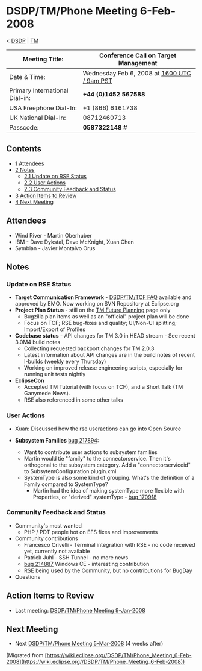 

DSDP/TM/Phone Meeting 6-Feb-2008
================================

< [DSDP](https://wiki.eclipse.org/DSDP "DSDP")‎ | [TM](./TM "DSDP/TM")

| Meeting Title: | **Conference Call on Target Management** |
| --- | --- |
| Date & Time: | Wednesday Feb 6, 2008 at [1600 UTC / 9am PST](http://www.timeanddate.com/worldclock/fixedtime.html?month=2&day=6&year=2008&hour=16&min=00&sec=0&p1=0) |
| Primary International Dial-in: | **+44 (0)1452 567588** |
| USA Freephone Dial-In: | +1 (866) 6161738 |
| UK National Dial-In: | 08712460713 |
| Passcode: | **0587322148 #** |

Contents
--------

*   [1 Attendees](#Attendees)
*   [2 Notes](#Notes)
    *   [2.1 Update on RSE Status](#Update-on-RSE-Status)
    *   [2.2 User Actions](#User-Actions)
    *   [2.3 Community Feedback and Status](#Community-Feedback-and-Status)
*   [3 Action Items to Review](#Action-Items-to-Review)
*   [4 Next Meeting](#Next-Meeting)

Attendees
---------

*   Wind River - Martin Oberhuber
*   IBM - Dave Dykstal, Dave McKnight, Xuan Chen
*   Symbian - Javier Montalvo Orus

Notes
-----

### Update on RSE Status

*   **Target Communication Framework** \- [DSDP/TM/TCF FAQ](https://wiki.eclipse.org/TCF "DSDP/TM/TCF FAQ") available and approved by EMO. Now working on SVN Repository at Eclipse.org
*   **Project Plan Status** \- still on the [TM Future Planning](./TM_Future_Planning "TM Future Planning") page only
    *   Bugzilla plan items as well as an "official" project plan will be done
    *   Focus on TCF; RSE bug-fixes and quality; UI/Non-UI splitting; Import/Export of Profiles
*   **Codebase status** \- API changes for TM 3.0 in HEAD stream - See recent 3.0M4 build notes
    *   Collecting requested backport changes for TM 2.0.3
    *   Latest information about API changes are in the build notes of recent I-builds (weekly every Thursday)
    *   Working on improved release engineering scripts, especially for running unit tests nightly
*   **EclipseCon**
    *   Accepted TM Tutorial (with focus on TCF), and a Short Talk (TM Ganymede News).
    *   RSE also referenced in some other talks

### User Actions

*   Xuan: Discussed how the rse useractions can go into Open Source

*   **Subsystem Families** [bug 217894](https://bugs.eclipse.org/bugs/show_bug.cgi?id=217894):
    *   Want to contribute user actions to subsystem families
    *   Martin would tie "family" to the connectorservice. Then it's orthogonal to the subsystem category. Add a "connectorserviceid" to SubsytemConfiguration plugin.xml
    *   SystemType is also some kind of grouping. What's the definition of a Family compared to SystemType?
        *   Martin had the idea of making systemType more flexible with Properties, or "derived" systemType - [bug 170918](https://bugs.eclipse.org/bugs/show_bug.cgi?id=170918)

### Community Feedback and Status

*   Community's most wanted
    *   PHP / PDT people hot on EFS fixes and improvements
*   Community contributions
    *   Francesco Crivelli - Terminal integration with RSE - no code received yet, currently not available
    *   Patrick Juhl - SSH Tunnel - no more news
    *   [bug 214887](https://bugs.eclipse.org/bugs/show_bug.cgi?id=214887) Windows CE - interesting contribution
    *   RSE being used by the Community, but no contributions for BugDay
*   Questions

Action Items to Review
----------------------

*   Last meeting: [DSDP/TM/Phone Meeting 9-Jan-2008](./Phone_Meeting_9-Jan-2008 "DSDP/TM/Phone Meeting 9-Jan-2008")

Next Meeting
------------

*   Next [DSDP/TM/Phone Meeting 5-Mar-2008](./Phone_Meeting_5-Mar-2008 "DSDP/TM/Phone Meeting 5-Mar-2008") (4 weeks after)


(Migrated from [https://wiki.eclipse.org//DSDP/TM/Phone_Meeting_6-Feb-2008](https://wiki.eclipse.org//DSDP/TM/Phone_Meeting_6-Feb-2008))